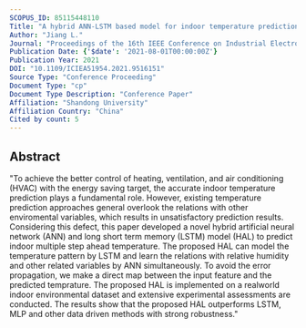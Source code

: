 ```yaml
---
SCOPUS_ID: 85115448110
Title: "A hybrid ANN-LSTM based model for indoor temperature prediction"
Author: "Jiang L."
Journal: "Proceedings of the 16th IEEE Conference on Industrial Electronics and Applications, ICIEA 2021"
Publication Date: {'$date': '2021-08-01T00:00:00Z'}
Publication Year: 2021
DOI: "10.1109/ICIEA51954.2021.9516151"
Source Type: "Conference Proceeding"
Document Type: "cp"
Document Type Description: "Conference Paper"
Affiliation: "Shandong University"
Affiliation Country: "China"
Cited by count: 5
---
```


## Abstract
"To achieve the better control of heating, ventilation, and air conditioning (HVAC) with the energy saving target, the accurate indoor temperature prediction plays a fundamental role. However, existing temperature prediction approaches general overlook the relations with other enviromental variables, which results in unsatisfactory prediction results. Considering this defect, this paper developed a novel hybrid artificial neural network (ANN) and long short term memory (LSTM) model (HAL) to predict indoor multiple step ahead temperature. The proposed HAL can model the temperature pattern by LSTM and learn the relations with relative humidity and other related variables by ANN simultaneously. To avoid the error propagation, we make a direct map between the input feature and the predicted temprature. The proposed HAL is implemented on a realworld indoor environmental dataset and extensive experimental assessments are conducted. The results show that the proposed HAL outperforms LSTM, MLP and other data driven methods with strong robustness."
